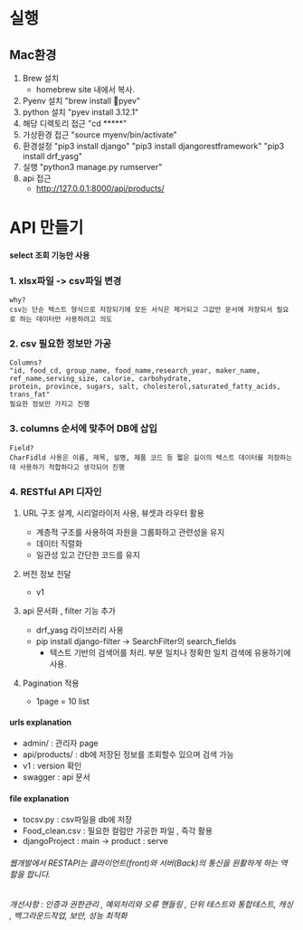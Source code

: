 # 실행 
## Mac환경 
1. Brew 설치
   - homebrew site 내에서 복사.
3. Pyenv 설치
   "brew install pyev"
4. python 설치
   "pyev install 3.12.1"
5. 해당 디렉토리 접근
   "cd *****"
6. 가상환경 접근
   "source myenv/bin/activate"
7. 환경설정
   "pip3 install django"
   "pip3 install djangorestframework"
   "pip3 install drf_yasg"
8. 실행
   "python3 manage.py rumserver"
9. api 접근
   - http://127.0.0.1:8000/api/products/




# API 만들기 
#### select 조회 기능만 사용

### 1. xlsx파일 -> csv파일 변경 
    why?
    csv는 단순 텍스트 형식으로 저장되기에 모든 서식은 제거되고 그값만 문서에 저장되서 필요로 하는 데이터만 사용하려고 의도
    
### 2. csv 필요한 정보만 가공 
    Columns?
    "id, food_cd, group_name, food_name,research_year, maker_name, ref_name,serving_size, calorie, carbohydrate,
    protein, province, sugars, salt, cholesterol,saturated_fatty_acids, trans_fat"
    필요한 정보만 가지고 진행

### 3. columns 순서에 맞추어 DB에 삽입
    Field?
    CharFidld 사용은 이름, 제목, 설명, 제품 코드 등 짧은 길이의 텍스트 데이터를 저장하는데 사용하기 적합하다고 생각되어 진행

### 4. RESTful API 디자인 

1. URL 구조 설계, 시리얼라이저 사용, 뷰셋과 라우터 활용
    - 계층적 구조를 사용하여 자원을 그룹화하고 관련성을 유지
    - 데이터 직렬화
    - 일관성 있고 간단한 코드를 유지

2. 버전 정보 전달 
    - v1

3. api 문서화 , filter 기능 추가 
    - drf_yasg 라이브러리 사용 
    - pip install django-filter -> SearchFilter의 search_fields
        -  텍스트 기반의 검색어를 처리. 부분 일치나 정확한 일치 검색에 유용하기에 사용.

4. Pagination 적용
    - 1page = 10 list 

#### urls explanation
- admin/ : 관리자 page
- api/products/ : db에 저장된 정보를 조회할수 있으며 검색 가능
- v1 : version 확인 
- swagger : api 문서 

#### file explanation
- tocsv.py : csv파일을 db에 저장
- Food_clean.csv : 필요한 컬럼만 가공한 파일 , 즉각 활용
- djangoProject : main -> product : serve
###### 웹개발에서 RESTAPI는 클라이언트(front)와 서버(Back)의 통신을 원활하게 하는 역할을 합니다. 
###### 개선사항 :  인증과 권한관리 , 예외처리와 오류 핸들링 , 단위 테스트와 통합테스트, 캐싱 , 백그라운드작업, 보안, 성능 최적화
